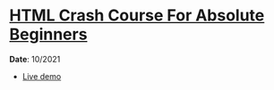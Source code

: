 <h1><a href="https://www.youtube.com/watch?v=UB1O30fR-EE&list=PLillGF-RfqbZTASqIqdvm1R5mLrQq79CU&index=1w" target="_blank">HTML Crash Course For Absolute Beginners</a></h1>
<p><strong>Date</strong>: 10/2021</p>
<ul>
  <li><a href="https://khalilagazal.github.io/playground/traversy-media/html/" target="_blank">Live demo</a></li>
</ul>
